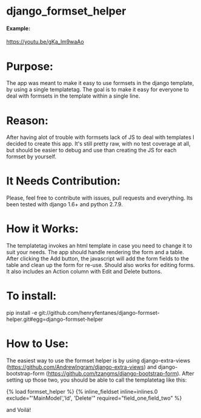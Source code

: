 # django_formset_helper

#### Example:
https://youtu.be/gKa_lm9waAo

# Purpose:
The app was meant to make it easy to use formsets in the django template, by using a single templatetag.
The goal is to make it easy for everyone to deal with formsets in the template within a single line.

# Reason:
After having alot of trouble with formsets lack of JS to deal with templates I decided to create this app. It's still pretty raw, with no test coverage at all, but should be easier to debug and use than creating the JS for each formset by yourself.

# It Needs Contribution:
Please, feel free to contribute with issues, pull requests and everything.
Its been tested with django 1.6+ and python 2.7.9.

# How it Works:
The templatetag invokes an html template in case you need to change it to suit your needs.
The app should handle rendering the form and a table. After clicking the Add button, the javascript will add the form fields to the table and clean up the form for re-use. Should also works for editing forms. It also includes an Action column with Edit and Delete buttons.

# To install:
pip install -e git://github.com/henryfentanes/django-formset-helper.git#egg=django-formset-helper

# How to Use:
The easiest way to use the formset helper is by using django-extra-views (https://github.com/AndrewIngram/django-extra-views) and django-bootstrap-form (https://github.com/tzangms/django-bootstrap-form). After setting up those two, you should be able to call the templatetag like this:

{% load formset_helper %}
{% inline_fieldset inline=inlines.0 exclude="'MainModel','Id', 'Delete'" required="field_one,field_two" %}

and Voilá!

